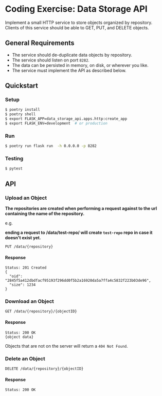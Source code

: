 # Coding Exercise: Data Storage API

Implement a small HTTP service to store objects organized by repository.
Clients of this service should be able to GET, PUT, and DELETE objects.

## General Requirements

* The service should de-duplicate data objects by repository.
* The service should listen on port `8282`.
* The data can be persisted in memory, on disk, or wherever you like.
* The service must implement the API as described below.

## Quickstart

### Setup

```sh
$ poetry install
$ poetry shell
$ export FLASK_APP=data_storage_api.apps.http:create_app
$ export FLASK_ENV=development  # or production
```

### Run

```sh
$ poetry run flask run  -h 0.0.0.0 -p 8282
```

### Testing

```sh
$ pytest
```

## API

### Upload an Object

**The repositories are created when performing a request against to the url containing the name of the repository.**

e.g.

**ending a request to /data/test-repo/ will create `test-repo` repo in case it doesn't exist yet.**

```
PUT /data/{repository}
```

#### Response

```
Status: 201 Created
{
  "oid": "2845f5a412dbdfacf95193f296dd0f5b2a16920da5a7ffa4c5832f223b03de96",
  "size": 1234
}
```

### Download an Object

```
GET /data/{repository}/{objectID}
```

#### Response

```
Status: 200 OK
{object data}
```

Objects that are not on the server will return a `404 Not Found`.

### Delete an Object

```
DELETE /data/{repository}/{objectID}
```

#### Response

```
Status: 200 OK
```

